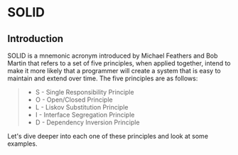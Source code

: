 
# SOLID

## Introduction

SOLID is a mnemonic acronym introduced by Michael Feathers and Bob Martin that refers to a set of five principles, when applied together, intend to make it more likely that a programmer will create a system that is easy to maintain and extend over time. The five principles are as follows:
> - S - Single Responsibility Principle
> - O - Open/Closed Principle
> - L - Liskov Substitution Principle
> - I - Interface Segregation Principle
> - D - Dependency Inversion Principle

Let's dive deeper into each one of these principles and look at some examples.